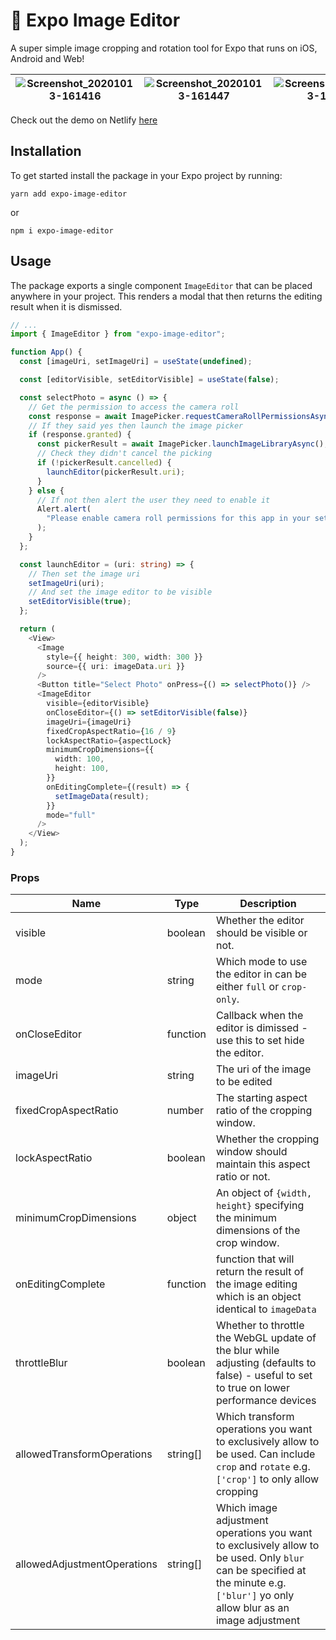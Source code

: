 # 🌁 Expo Image Editor

A super simple image cropping and rotation tool for Expo that runs on iOS, Android and Web!

| ![Screenshot_20201013-161416](https://user-images.githubusercontent.com/31568400/95880744-c0ac9980-0d6f-11eb-8610-73d291f1013b.jpg) | ![Screenshot_20201013-161447](https://user-images.githubusercontent.com/31568400/95880752-c2765d00-0d6f-11eb-8345-ca7420fabf9b.jpg) | ![Screenshot_20201013-161347](https://user-images.githubusercontent.com/31568400/95880755-c30ef380-0d6f-11eb-9567-4eaf188a18d6.jpg) |
| ----------------------------------------------------------------------------------------------------------------------------------- | ----------------------------------------------------------------------------------------------------------------------------------- | ----------------------------------------------------------------------------------------------------------------------------------- |

Check out the demo on Netlify <a href="https://expo-image-cropping.netlify.app/">here</a>

## Installation

To get started install the package in your Expo project by running:

```
yarn add expo-image-editor
```

or

```
npm i expo-image-editor
```

## Usage

The package exports a single component `ImageEditor` that can be placed anywhere in your project. This renders a modal that then returns the editing result when it is dismissed.

```typescript
// ...
import { ImageEditor } from "expo-image-editor";

function App() {
  const [imageUri, setImageUri] = useState(undefined);

  const [editorVisible, setEditorVisible] = useState(false);

  const selectPhoto = async () => {
    // Get the permission to access the camera roll
    const response = await ImagePicker.requestCameraRollPermissionsAsync();
    // If they said yes then launch the image picker
    if (response.granted) {
      const pickerResult = await ImagePicker.launchImageLibraryAsync();
      // Check they didn't cancel the picking
      if (!pickerResult.cancelled) {
        launchEditor(pickerResult.uri);
      }
    } else {
      // If not then alert the user they need to enable it
      Alert.alert(
        "Please enable camera roll permissions for this app in your settings."
      );
    }
  };

  const launchEditor = (uri: string) => {
    // Then set the image uri
    setImageUri(uri);
    // And set the image editor to be visible
    setEditorVisible(true);
  };

  return (
    <View>
      <Image
        style={{ height: 300, width: 300 }}
        source={{ uri: imageData.uri }}
      />
      <Button title="Select Photo" onPress={() => selectPhoto()} />
      <ImageEditor
        visible={editorVisible}
        onCloseEditor={() => setEditorVisible(false)}
        imageUri={imageUri}
        fixedCropAspectRatio={16 / 9}
        lockAspectRatio={aspectLock}
        minimumCropDimensions={{
          width: 100,
          height: 100,
        }}
        onEditingComplete={(result) => {
          setImageData(result);
        }}
        mode="full"
      />
    </View>
  );
}
```

### Props

| Name                        | Type     | Description                                                                                                                                                                      |
| --------------------------- | -------- | -------------------------------------------------------------------------------------------------------------------------------------------------------------------------------- |
| visible                     | boolean  | Whether the editor should be visible or not.                                                                                                                                     |
| mode                        | string   | Which mode to use the editor in can be either `full` or `crop-only`.                                                                                                             |
| onCloseEditor               | function | Callback when the editor is dimissed - use this to set hide the editor.                                                                                                          |
| imageUri                    | string   | The uri of the image to be edited                                                                                                                                                |
| fixedCropAspectRatio        | number   | The starting aspect ratio of the cropping window.                                                                                                                                |
| lockAspectRatio             | boolean  | Whether the cropping window should maintain this aspect ratio or not.                                                                                                            |
| minimumCropDimensions       | object   | An object of `{width, height}` specifying the minimum dimensions of the crop window.                                                                                             |
| onEditingComplete           | function | function that will return the result of the image editing which is an object identical to `imageData`                                                                            |
| throttleBlur                | boolean  | Whether to throttle the WebGL update of the blur while adjusting (defaults to false) - useful to set to true on lower performance devices                                        |
| allowedTransformOperations  | string[] | Which transform operations you want to exclusively allow to be used. Can include `crop` and `rotate` e.g. `['crop']` to only allow cropping                                      |
| allowedAdjustmentOperations | string[] | Which image adjustment operations you want to exclusively allow to be used. Only `blur` can be specified at the minute e.g. `['blur']` yo only allow blur as an image adjustment |
